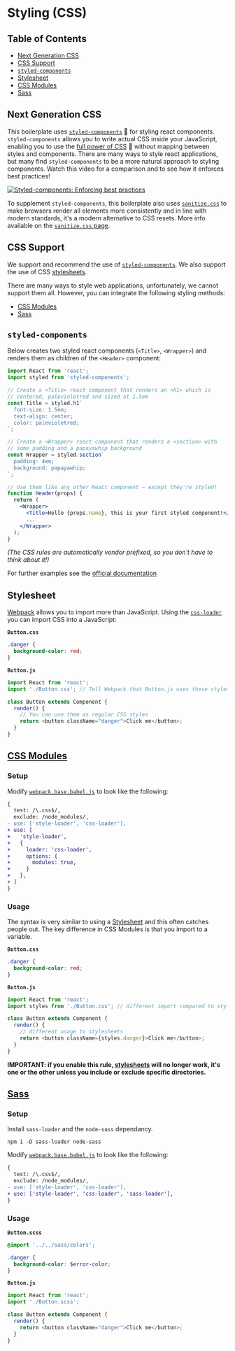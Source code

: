 # Styling (CSS)

## Table of Contents

- [Next Generation CSS](#next-generation-css)
- [CSS Support](#css-we-support)
- [`styled-components`](#styled-components)
- [Stylesheet](#stylesheet)
- [CSS Modules](#css-modules)
- [Sass](#sass)

## Next Generation CSS

This boilerplate uses [`styled-components`](https://github.com/styled-components/styled-components) :nail_care:
for styling react components. `styled-components` allows you to write actual CSS inside your JavaScript,
enabling you to use the [full power of CSS](https://github.com/styled-components/styled-components/blob/master/docs/css-we-support.md) :muscle:
without mapping between styles and components.
There are many ways to style react applications, but many find `styled-components`
to be a more natural approach to styling components.
Watch this video for a comparison and to see how it enforces best practices!

[![Styled-components: Enforcing best practices](http://img.youtube.com/vi/jaqDA7Btm3c/0.jpg)](https://youtu.be/jaqDA7Btm3c)

To supplement `styled-components`, this boilerplate also uses
[`sanitize.css`](https://github.com/jonathantneal/sanitize.css)
to make browsers render all elements more consistently and in line with modern standards,
it's a modern alternative to CSS resets. More info available on the [`sanitize.css` page](sanitize.md).

## CSS Support

We support and recommend the use of [`styled-components`](#components).
We also support the use of CSS [stylesheets](#stylesheet).

There are many ways to style web applications, unfortunately, we cannot support them all.
However, you can integrate the following styling methods:
- [CSS Modules](#css-modules)
- [Sass](#sass)

## `styled-components`

Below creates two styled react components (`<Title>`, `<Wrapper>`) and renders them
as children of the `<Header>` component:

```jsx
import React from 'react';
import styled from 'styled-components';

// Create a <Title> react component that renders an <h1> which is
// centered, palevioletred and sized at 1.5em
const Title = styled.h1`
  font-size: 1.5em;
  text-align: center;
  color: palevioletred;
`;

// Create a <Wrapper> react component that renders a <section> with
// some padding and a papayawhip background
const Wrapper = styled.section`
  padding: 4em;
  background: papayawhip;
`;

// Use them like any other React component – except they're styled!
function Header(props) {
  return (
    <Wrapper>
      <Title>Hello {props.name}, this is your first styled component!</Title>
      ...
    </Wrapper>
  );
}

```

*(The CSS rules are automatically vendor prefixed, so you don't have to think about it!)*

For further examples see the
[official documentation](https://github.com/styled-components/styled-components)

## Stylesheet

[Webpack](https://webpack.js.org/) allows you to import more than JavaScript.
Using the [`css-loader`](https://webpack.js.org/loaders/css-loader/) you can import CSS
into a JavaScript:

**`Button.css`**
```css
.danger {
  background-color: red;
}
```

**`Button.js`**
```js
import React from 'react';
import './Button.css'; // Tell Webpack that Button.js uses these styles

class Button extends Component {
  render() {
    // You can use them as regular CSS styles
    return <button className="danger">Click me</button>;
  }
}
```

## [CSS Modules](https://github.com/css-modules/css-modules)

### Setup

Modify [`webpack.base.babel.js`](../../internals/webpack/webpack.base.babel.js#L30)
to look like the following:

```diff
{
  test: /\.css$/,
  exclude: /node_modules/,
- use: ['style-loader', 'css-loader'],
+ use: [
+   'style-loader',
+   {
+     loader: 'css-loader',
+     options: {
+       modules: true,
+     }
+   },
+ ]
}
```

### Usage

The syntax is very similar to using a [Stylesheet](#stylesheet)
and this often catches people out.
The key difference in CSS Modules is that you import to a variable.

**`Button.css`**
```css
.danger {
  background-color: red;
}
```

**`Button.js`**
```js
import React from 'react';
import styles from './Button.css'; // different import compared to stylesheets

class Button extends Component {
  render() {
    // different usage to stylesheets
    return <button className={styles.danger}>Click me</button>;
  }
}
```

**IMPORTANT: if you enable this rule, [stylesheets](#stylesheet) will no longer work,
it's one or the other unless you include or exclude specific directories.**

## [Sass](sass.md)

### Setup

Install `sass-loader` and the `node-sass` dependancy.
```
npm i -D sass-loader node-sass
```

Modify [`webpack.base.babel.js`](../../internals/webpack/webpack.base.babel.js#L30)
to look like the following:

```diff
{
  test: /\.css$/,
  exclude: /node_modules/,
- use: ['style-loader', 'css-loader'],
+ use: ['style-loader', 'css-loader', 'sass-loader'],
}
```

### Usage

**`Button.scss`**
```scss
@import '../../sass/colors';

.danger {
  background-color: $error-color;
}
```

**`Button.js`**
```js
import React from 'react';
import './Button.scss';

class Button extends Component {
  render() {
    return <button className="danger">Click me</button>;
  }
}
```
